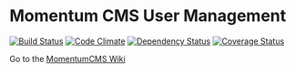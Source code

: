 # Momentum CMS User Management

[![Build Status](https://travis-ci.org/MomentumCMS/momentum_cms_user_management.svg?branch=master)](https://travis-ci.org/MomentumCMS/momentum_cms_user_management) [![Code Climate](https://codeclimate.com/github/MomentumCMS/momentum_cms_user_management.png)](https://codeclimate.com/github/MomentumCMS/momentum_cms_user_management) [![Dependency Status](https://gemnasium.com/MomentumCMS/momentum_cms_user_management.png)](https://gemnasium.com/MomentumCMS/momentum_cms_user_management) [![Coverage Status](https://coveralls.io/repos/MomentumCMS/momentum_cms_user_management/badge.png?branch=master)](https://coveralls.io/r/MomentumCMS/momentum_cms_user_management?branch=master)

Go to the [MomentumCMS Wiki](https://github.com/MomentumCMS/momentum_cms_user_management/wiki)